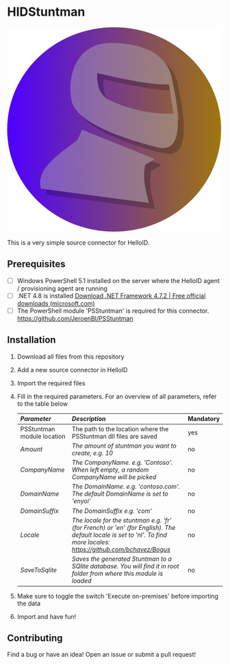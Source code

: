# HIDStuntman

![image](https://raw.githubusercontent.com/JeroenBl/PSStuntman/main/assets/logo.png)

This is a very simple source connector for HelloID. 

## Prerequisites

- [ ] Windows PowerShell 5.1 installed on the server  where the HelloID agent / provisioning agent are running
- [ ] .NET 4.8 is installed [Download .NET Framework 4.7.2 | Free official downloads (microsoft.com)](https://dotnet.microsoft.com/download/dotnet-framework/net472)
- [ ] The PowerShell module 'PSStuntman' is required for this connector. https://github.com/JeroenBl/PSStuntman

## Installation

1. Download all files from this repository

2. Add a new source connector in HelloID

3. Import the required files

4. Fill in the required parameters. For an overview of all parameters, refer to the table below

   | _Parameter_                | _Description_                                                | Mandatory |
   | -------------------------- | ------------------------------------------------------------ | --------- |
   | PSStuntman module location | The path to the location where the PSStuntman dll files are saved | yes       |
   | _Amount_                   | _The amount of stuntman you want to create, e.g. 10_         | no        |
   | _CompanyName_              | _The CompanyName. e.g. 'Contoso'. When left empty, a random CompanyName will be picked_ | no        |
   | _DomainName_               | _The DomainName. e.g. 'contoso.com'. The default DomainName is set to 'enyoi'_ | no        |
   | _DomainSuffix_             | _The DomainSuffix e.g. 'com'_                                | no        |
   | _Locale_                   | _The locale for the stuntman e.g. 'fr' (for French) or 'en' (for English). The default locale is set to 'nl'. To find more locales: https://github.com/bchavez/Bogus_ | no        |
   | _SaveToSqlite_             | _Saves the generated Stuntman to a SQlite database. You will find it in root folder from where this module is loaded_ | no        |

5. Make sure to toggle the switch 'Execute on-premises' before importing the data

6. Import and have fun!

## Contributing

Find a bug or have an idea! Open an issue or submit a pull request!
